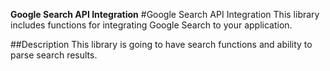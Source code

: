 **Google Search API Integration**
#Google Search API Integration
This library includes functions for integrating Google Search to your application.

##Description
This library is going to have search functions and ability to parse search results.